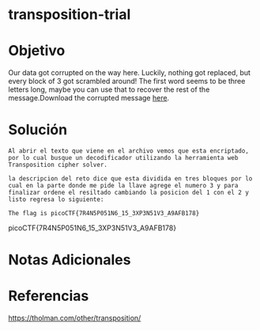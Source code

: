 # transposition-trial
# Objetivo
Our data got corrupted on the way here. Luckily, nothing got replaced, but every block of 3 got scrambled around! The first word seems to be three letters long, maybe you can use that to recover the rest of the message.Download the corrupted message [here](https://artifacts.picoctf.net/c/193/message.txt).
# Solución 
```
Al abrir el texto que viene en el archivo vemos que esta encriptado, por lo cual busque un decodificador utilizando la herramienta web Transposition cipher solver.

la descripcion del reto dice que esta dividida en tres bloques por lo cual en la parte donde me pide la llave agrege el numero 3 y para finalizar ordene el resiltado cambiando la posicion del 1 con el 2 y listo regresa lo siguiente:

The flag is picoCTF{7R4N5P051N6_15_3XP3N51V3_A9AFB178}
```
picoCTF{7R4N5P051N6_15_3XP3N51V3_A9AFB178}
# Notas Adicionales

# Referencias
https://tholman.com/other/transposition/